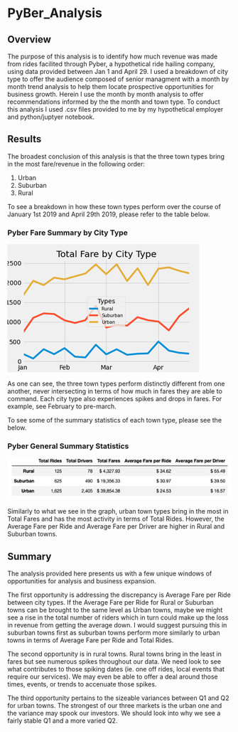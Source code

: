 # PyBer_Analysis

## Overview
The purpose of this analysis is to identify how much revenue was made from rides facilited through Pyber, a hypothetical ride hailing company, using data provided between Jan 1 and April 29. I used a breakdown of city type to offer the audience composed of senior managment with a month by month trend analysis to help them locate prospective opportunities for business growth. Herein I use the month by month analysis to offer recommendations informed by the the month and town type. To conduct this analysis I used .csv files provided to me by my hypothetical employer and python/juptyer notebook.

## Results
The broadest conclusion of this analysis is that the three town types bring in the most fare/revenue in the following order:
 1. Urban
 2. Suburban
 3. Rural
 
 To see a breakdown in how these town types perform over the course of January 1st 2019 and April 29th 2019, please refer to the table below.
 
### Pyber Fare Summary by City Type
![](Pyber_fare_summary.png)

As one can see, the three town types perform distinctly different from one another, never intersecting in terms of how much in fares they are able to command. Each city type also experiences spikes and drops in fares. For example, see February to pre-march.

To see some of the summary statistics of each town type, please see the below.

### Pyber General Summary Statistics
![](Pyber_summary_stats.png)

Similarly to what we see in the graph, urban town types bring in the most in Total Fares and has the most activity in terms of Total Rides. However, the Average Fare per Ride and Average Fare per Driver are higher in Rural and Suburban towns.

## Summary
The analysis provided here presents us with a few unique windows of opportunities for analysis and business expansion. 

The first opportunity is addressing the discrepancy is Average Fare per Ride between city types. If the Average Fare per Ride for Rural or Suburban towns can be brought to the same level as Urban towns, maybe we might see a rise in the total number of riders which in turn could make up the loss in revenue from getting the average down. I would suggest pursuing this in suburban towns first as suburban towns perform more similarly to urban towns in terms of Average Fare per Ride and Total Rides.

The second opportunity is in rural towns. Rural towns bring in the least in fares but see numerous spikes throughout our data. We need look to see what contributes to those spiking dates (ie. one off rides, local events that require our services). We may even be able to offer a deal around those times, events, or trends to accenuate those spikes.

The third opportunity pertains to the sizeable variances between Q1 and Q2 for urban towns. The strongest of our three markets is the urban one and the variance may spook our investors. We should look into why we see a fairly stable Q1 and a more varied Q2.
